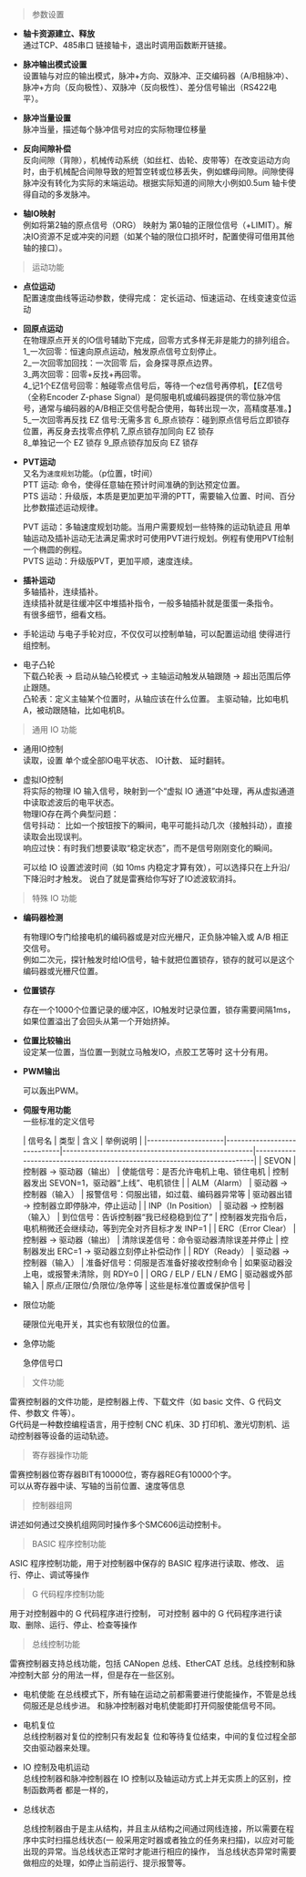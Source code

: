 
> 参数设置

* **轴卡资源建立、释放**    
    通过TCP、485串口 链接轴卡，退出时调用函数断开链接。       
    
* **脉冲输出模式设置**      
    设置轴与对应的输出模式，脉冲+方向、双脉冲、正交编码器（A/B相脉冲）、脉冲+方向（反向极性）、双脉冲（反向极性）、差分信号输出（RS422电平）。    

* **脉冲当量设置**    
    脉冲当量，描述每个脉冲信号对应的实际物理位移量

* **反向间隙补偿**   
    反向间隙（背隙），机械传动系统（如丝杠、齿轮、皮带等）在改变运动方向时，由于机械配合间隙导致的短暂空转或位移丢失，例如螺母间隙。间隙使得脉冲没有转化为实际的末端运动。根据实际知道的间隙大小例如0.5um 轴卡使得自动的多发脉冲。        

* **轴IO映射**    
    例如将第2轴的原点信号（ORG） 映射为 第0轴的正限位信号（+LIMIT）。解决IO资源不足或冲突的问题（如某个轴的限位口损坏时，配置使得可借用其他轴的接口）。  


> 运动功能 

* **点位运动**  
    配置速度曲线等运动参数，使得完成： 定长运动、恒速运动、在线变速变位运动

* **回原点运动**   
    在物理原点开关的IO信号辅助下完成，回零方式多样无非是能力的排列组合。    
    1_一次回零：恒速向原点运动，触发原点信号立刻停止。  
    2_一次回零加回找：一次回零 后，会身探寻原点边界。  
    3_两次回零：回零+反找+再回零。   
    4_记1个EZ信号回零：触碰零点信号后，等待一个ez信号再停机，【EZ信号（全称Encoder Z-phase Signal）是伺服电机或编码器提供的零位脉冲信号，通常与编码器的A/B相正交信号配合使用，每转出现一次，高精度基准。】  
    5_一次回零再反找 EZ 信号:无需多言
    6_原点锁存：碰到原点信号后立即锁存位置，再反身去找零点停机
    7_原点锁存加同向 EZ 锁存  
    8_单独记一个 EZ 锁存
    9_原点锁存加反向 EZ 锁存   

* **PVT运动**   
    又名为`速度规划`功能。（p位置，t时间）      
    PTT 运动: 命令，使得任意轴在预计时间准确的到达预定位置。    
    PTS 运动：升级版，本质是更加更加平滑的PTT，需要输入位置、时间、百分比参数描述运动规律。     

    PVT 运动：多轴速度规划功能。当用户需要规划一些特殊的运动轨迹且 
    用单轴运动及插补运动无法满足需求时可使用PVT进行规划。例程有使用PVT绘制一个椭圆的例程。     
    PVTS 运动：升级版PVT，更加平顺，速度连续。

* **插补运动**  
    多轴插补，连续插补。   
    连续插补就是往缓冲区中堆插补指令，一般多轴插补就是蛋蛋一条指令。  
    有很多细节，细看文档。     

* 手轮运动
    与电子手轮对应，不仅仅可以控制单轴，可以配置运动组 使得进行组控制。  

* 电子凸轮  
    下载凸轮表 → 启动从轴凸轮模式 → 主轴运动触发从轴跟随 → 超出范围后停止跟随。   
    凸轮表：定义主轴某个位置时，从轴应该在什么位置。 主驱动轴，比如电机A，被动跟随轴，比如电机B。   



> 通用 IO 功能   

* 通用IO控制  
    读取，设置  单个或全部IO电平状态、 IO计数、 延时翻转。   

* 虚拟IO控制  
    将实际的物理 IO 输入信号，映射到一个“虚拟 IO 通道”中处理，再从虚拟通道中读取滤波后的电平状态。  
    物理IO存在两个典型问题：   
        信号抖动： 比如一个按钮按下的瞬间，电平可能抖动几次（接触抖动），直接读取会出现误判。  
        响应过快：有时我们想要读取“稳定状态”，而不是信号刚刚变化的瞬间。   

    可以给 IO 设置滤波时间（如 10ms 内稳定才算有效），可以选择只在上升沿/下降沿时才触发。 说白了就是雷赛给你写好了IO滤波软消抖。      

> 特殊 IO 功能   

* **编码器检测**  

    有物理IO专门给接电机的编码器或是对应光栅尺，正负脉冲输入或 A/B 相正交信号。    
    例如二次元，探针触发时给IO信号，轴卡就把位置锁存，锁存的就可以是这个编码器或光栅尺位置。    

* **位置锁存**    

    存在一个1000个位置记录的缓冲区，IO触发时记录位置，锁存需要间隔1ms，如果位置溢出了会回头从第一个开始挤掉。  


* **位置比较输出**   
    设定某一位置，当位置一到就立马触发IO，点胶工艺等时 这十分有用。   

* **PWM输出**    

    可以轰出PWM。  

* **伺服专用功能**     
    一些标准的定义信号   
    

    | 信号名              | 类型                        | 含义                                               | 举例说明                                                                 |
|---------------------|-----------------------------|----------------------------------------------------|--------------------------------------------------------------------------|
| SEVON               | 控制器 → 驱动器（输出）     | 使能信号：是否允许电机上电、锁住电机              | 控制器发出 SEVON=1，驱动器“上线”、电机锁住                              |
| ALM（Alarm）        | 驱动器 → 控制器（输入）     | 报警信号：伺服出错，如过载、编码器异常等          | 驱动器出错 → 控制器立即停脉冲，停止运动                                 |
| INP（In Position）  | 驱动器 → 控制器（输入）     | 到位信号：告诉控制器“我已经稳稳到位了”           | 控制器发完指令后，电机稍微还会继续动，等到完全对齐目标才发 INP=1       |
| ERC（Error Clear）  | 控制器 → 驱动器（输出）     | 清除误差信号：命令驱动器清除误差并停止            | 控制器发出 ERC=1 → 驱动器立刻停止补偿动作                               |
| RDY（Ready）        | 驱动器 → 控制器（输入）     | 准备好信号：伺服是否准备好接收控制命令            | 如果驱动器没上电，或报警未清除，则 RDY=0                                |
| ORG / ELP / ELN / EMG | 驱动器或外部输入           | 原点/正限位/负限位/急停等                         | 这些是标准位置或保护信号                                                |


* 限位功能    

    硬限位光电开关，其实也有软限位的位置。

* 急停功能  

    急停信号口


> 文件功能  

雷赛控制器的文件功能，是控制器上传、下载文件（如 basic 文件、G 代码文件、参数文 件等）。     
G代码是一种数控编程语言，用于控制 CNC 机床、3D 打印机、激光切割机、运动控制器等设备的运动轨迹。   


> 寄存器操作功能   

雷赛控制器位寄存器BIT有10000位，寄存器REG有10000个字。    
可以从寄存器中读、写轴的当前位置、速度等信息

> 控制器组网  

讲述如何通过交换机组网同时操作多个SMC606运动控制卡。  

> BASIC 程序控制功能  

ASIC 程序控制功能，用于对控制器中保存的 BASIC 程序进行读取、修改、 运行、停止、调试等操作  

> G 代码程序控制功能  

用于对控制器中的 G 代码程序进行控制， 可对控制 器中的 G 代码程序进行读取、删除、运行、停止、检查等操作   

> 总线控制功能  

雷赛控制器支持总线功能，包括 CANopen 总线、EtherCAT 总线。总线控制和脉冲控制大部 分的用法一样，但是存在一些区别。  

* 电机使能
    在总线模式下，所有轴在运动之前都需要进行使能操作，不管是总线伺服还是总线步进。 和脉冲控制器对电机使能即打开伺服使能信号不同。  

* 电机复位  
    总线控制器对复位的控制只有发起复 位和等待复位结束，中间的复位过程全部交由驱动器来处理。    

* IO 控制及电机运动  
    总线控制器和脉冲控制器在 IO 控制以及轴运动方式上并无实质上的区别，控制函数两者 都是一样的，

* 总线状态    

    总线控制器由于是主从结构，并且主从结构之间通过网线连接，所以需要在程序中实时扫描总线状态(一 般采用定时器或者独立的任务来扫描)，以应对可能出现的异常。当总线状态正常时才能进行相应的操作， 当总线状态异常时需要做相应的处理，如停止当前运行、提示报警等。

